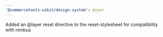 ```yaml
---
'@commercetools-uikit/design-system': minor
---
```


Added an @layer reset directive to the reset-stylesheet for compatibility with nimbus
